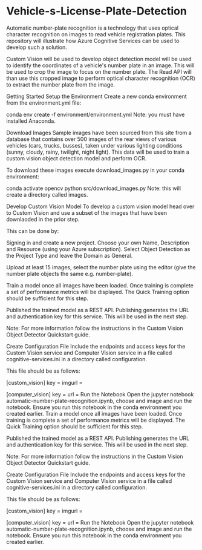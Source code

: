 # Vehicle-s-License-Plate-Detection
Automatic number-plate recognition is a technology that uses optical character recognition on images to read vehicle registration plates. This repository will illustrate how Azure Cognitive Services can be used to develop such a solution.

Custom Vision will be used to develop object detection model will be used to identify the coordinates of a vehicle's number plate in an image. This will be used to crop the image to focus on the number plate. The Read API will than use this cropped image to perform optical character recognition (OCR) to extract the number plate from the image.

Getting Started
Setup the Environment
Create a new conda environment from the environment.yml file:

conda env create -f environment/environment.yml
Note: you must have installed Anaconda.

Download Images
Sample images have been sourced from this site from a database that contains over 500 images of the rear views of various vehicles (cars, trucks, busses), taken under various lighting conditions (sunny, cloudy, rainy, twilight, night light). This data will be used to train a custom vision object detection model and perform OCR.

To download these images execute download_images.py in your conda environment:

conda activate opencv
python src/download_images.py
Note: this will create a directory called images.

Develop Custom Vision Model
To develop a custom vision model head over to Custom Vision and use a subset of the images that have been downlaoded in the prior step.

This can be done by:

Signing in and create a new project. Choose your own Name, Description and Resource (using your Azure subscription). Select Object Detection as the Project Type and leave the Domain as General.

Upload at least 15 images, select the number plate using the editor (give the number plate objects the same e.g. number-plate).

Train a model once all images have been loaded. Once training is complete a set of performance metrics will be displayed. The Quick Training option should be sufficient for this step.

Published the trained model as a REST API. Publishing generates the URL and authentication key for this service. This will be used in the next step.

Note: For more information follow the instructions in the Custom Vision Object Detector Quickstart guide.

Create Configuration File
Include the endpoints and access keys for the Custom Vision service and Computer Vision service in a file called cognitive-services.ini in a directory called configuration.

This file should be as follows:

[custom_vision]
key = <custom vision api key>
imgurl = <custom vision image file url>

[computer_vision]
key = <computer vision api key>
url = <computer vision url>
Run the Notebook
Open the jupyter notebook automatic-number-plate-recognition.ipynb, choose and image and run the notebook. Ensure you run this notebook in the conda environment you created earlier.
Train a model once all images have been loaded. Once training is complete a set of performance metrics will be displayed. The Quick Training option should be sufficient for this step.

Published the trained model as a REST API. Publishing generates the URL and authentication key for this service. This will be used in the next step.

Note: For more information follow the instructions in the Custom Vision Object Detector Quickstart guide.

Create Configuration File
Include the endpoints and access keys for the Custom Vision service and Computer Vision service in a file called cognitive-services.ini in a directory called configuration.

This file should be as follows:

[custom_vision]
key = <custom vision api key>
imgurl = <custom vision image file url>

[computer_vision]
key = <computer vision api key>
url = <computer vision url>
Run the Notebook
Open the jupyter notebook automatic-number-plate-recognition.ipynb, choose and image and run the notebook. Ensure you run this notebook in the conda environment you created earlier.
